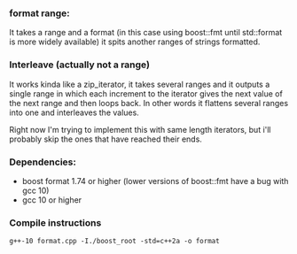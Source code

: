 ### format range:
It takes a range and a format (in this case using boost::fmt until std::format is more widely available) it spits another ranges of strings formatted.

### Interleave (actually not a range)
It works kinda like a zip_iterator, it takes several ranges and it outputs a
single range in which each increment to the iterator gives the next value of the
next range and then loops back. In other words it flattens several ranges into
one and interleaves the values.

Right now I'm trying to implement this with same length iterators, but i'll probably skip the ones that have reached their ends.


### Dependencies:

- boost format 1.74 or higher (lower versions of boost::fmt have a bug with gcc 10)
- gcc 10 or higher

### Compile instructions

```g++-10 format.cpp -I./boost_root -std=c++2a -o format```
